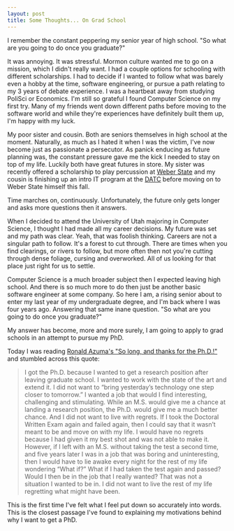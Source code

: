 ```yaml
---
layout: post
title: Some Thoughts... On Grad School
---
```


I remember the constant peppering my senior year of high school. "So what are you going to do once you graduate?"

It was annoying. It was stressful. Mormon culture wanted me to go on a mission, which I didn't really want. I had a couple options for schooling with different scholarships. I had to decide if I wanted to follow what was barely even a hobby at the time, software engineering, or pursue a path relating to my 3 years of debate experience. I was a heartbeat away from studying PoliSci or Economics. I'm still so grateful I found Computer Science on my first try. Many of my friends went down different paths before moving to the software world and while they're experiences have definitely built them up, I'm happy with my luck.

My poor sister and cousin. Both are seniors themselves in high school at the moment. Naturally, as much as I hated it when I was the victim, I've now become just as passionate a persecutor. As panick enducing as future planning was, the constant pressure gave me the kick I needed to stay on top of my life. Luckily both have great futures in store. My sister was recently offered a scholarship to play percussion at [Weber State](https://www.weber.edu/) and my cousin is finishing up an intro IT program at the [DATC](http://www.datc.edu/) before moving on to Weber State himself this fall.

Time marches on, continuously. Unfortunately, the future only gets longer and asks more questions then it answers.

When I decided to attend the University of Utah majoring in Computer Science, I thought I had made all my career decisions. My future was set and my path was clear. Yeah, that was foolish thinking. Careers are not a singular path to follow. It's a forest to cut through. There are times when you find clearings, or rivers to follow, but more often then not you're cutting through dense foliage, cursing and overworked. All of us looking for that place just right for us to settle.

Computer Science is a much broader subject then I expected leaving high school. And there is so much more to do then just be another basic software engineer at some company. So here I am, a rising senior about to enter my last year of my undergraduate degree, and I'm back where I was four years ago. Answering that same inane question. "So what are you going to do once you graduate?"

My answer has become, more and more surely, I am going to apply to grad schools in an attempt to pursue my PhD.

Today I was reading [Ronald Azuma's "So long, and thanks for the Ph.D.!"](http://www.cs.unc.edu/~azuma/hitch4.html) and stumbled across this quote:

> I got the Ph.D. because I wanted to get a research position after leaving graduate school. I wanted to work with the state of the art and extend it. I did not want to “bring yesterday’s technology one step closer to tomorrow.” I wanted a job that would I find interesting, challenging and stimulating. While an M.S. would give me a chance at landing a research position, the Ph.D. would give me a much better chance. And I did not want to live with regrets. If I took the Doctoral Written Exam again and failed again, then I could say that it wasn’t meant to be and move on with my life. I would have no regrets because I had given it my best shot and was not able to make it. However, if I left with an M.S. without taking the test a second time, and five years later I was in a job that was boring and uninteresting, then I would have to lie awake every night for the rest of my life wondering “What if?” What if I had taken the test again and passed? Would I then be in the job that I really wanted? That was not a situation I wanted to be in. I did not want to live the rest of my life regretting what might have been.

This is the first time I've felt what I feel put down so accurately into words. This is the closest passage I've found to explaining my motivations behind why I want to get a PhD.